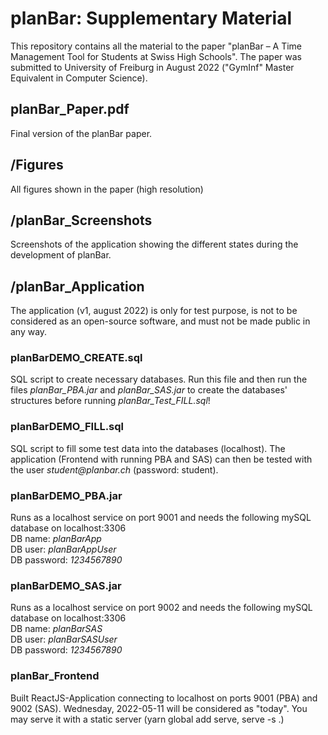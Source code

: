 # planBar: Supplementary Material
This repository contains all the material to the paper "planBar – A Time Management Tool for Students at Swiss High Schools". The paper was submitted to University of Freiburg in August 2022 ("GymInf" Master Equivalent in Computer Science).

## planBar_Paper.pdf
Final version of the planBar paper.

## /Figures
All figures shown in the paper (high resolution)

## /planBar_Screenshots
Screenshots of the application showing the different states during the development of planBar.

## /planBar_Application
The application (v1, august 2022) is only for test purpose, is not to be considered as an open-source software, and must not be made public in any way.

### planBarDEMO_CREATE.sql
SQL script to create necessary databases. Run this file and then run the files <i>planBar_PBA.jar</i> and <i>planBar_SAS.jar</i> to create the databases' structures before running <i>planBar_Test_FILL.sql</i>!

### planBarDEMO_FILL.sql
SQL script to fill some test data into the databases (localhost). The application (Frontend with running PBA and SAS) can then be tested with the user <i>student&#64;planbar.ch</i> (password: student).

### planBarDEMO_PBA.jar
Runs as a localhost service on port 9001 and needs the following mySQL database on localhost:3306<br>
DB name: <i>planBarApp</i><br>
DB user: <i>planBarAppUser</i><br>
DB password: <i>1234567890</i>
### planBarDEMO_SAS.jar
Runs as a localhost service on port 9002 and needs the following mySQL database on localhost:3306<br>
DB name: <i>planBarSAS</i><br>
DB user: <i>planBarSASUser</i><br>
DB password: <i>1234567890</i>

### planBar_Frontend
Built ReactJS-Application connecting to localhost on ports 9001 (PBA) and 9002 (SAS). Wednesday, 2022-05-11 will be considered as "today". You may serve it with a static server (yarn global add serve, serve -s .)
